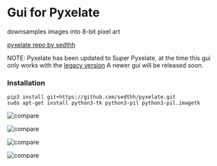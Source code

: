 # Gui for Pyxelate

downsamples images into 8-bit pixel art

[pyxelate repo by sedthh](https://github.com/sedthh/pyxelate/)

NOTE: Pyxelate has been updated to Super Pyxelate, at the time this gui only works with the [legacy version](https://github.com/sedthh/pyxelate/releases/tag/1.2.1)
A newer gui will be released soon.

### Installation
```
pip3 install git+https://github.com/sedthh/pyxelate.git
sudo apt-get install python3-tk python3-pil python3-pil.imagetk
```

![compare](res/open.png)

![compare](res/opened.png)

![compare](res/pyxelated.png)

![compare](res/compare.png)
